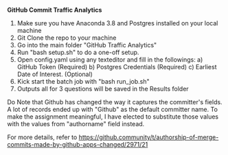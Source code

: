 **GitHub Commit Traffic Analytics**

 1. Make sure you have Anaconda 3.8 and Postgres installed on your local machine
 2. Git Clone the repo to your machine
 3. Go into the main folder "GitHub Traffic Analytics"
 4. Run "bash setup.sh" to do a one-off setup. 
 5. Open config.yaml using any texteditor and fill in the followings:
			a) GitHub Token (Required)
			b) Postgres Credentials (Required)
			c) Earliest Date of Interest. (Optional)
 6. Kick start the batch job with  "bash run_job.sh"
 7. Outputs all for 3 questions will be saved in the Results folder



Do Note that Github has changed the way it captures the committer's fields. A lot of records ended up with "Github" as the default committer name. To make the assignment meaningful, I have elected to substitute those values with the values from "authorname" field instead.  

For more details, refer to https://github.community/t/authorship-of-merge-commits-made-by-github-apps-changed/2971/21
